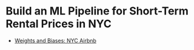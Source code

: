 # Build an ML Pipeline for Short-Term Rental Prices in NYC

- [Weights and Biases: NYC Airbnb](https://wandb.ai/theyorubayesian/nyc_airbnb?workspace=user-theyorubayesian)
